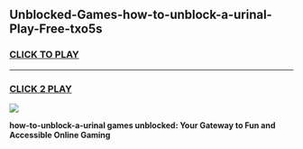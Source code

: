 
## Unblocked-Games-how-to-unblock-a-urinal-Play-Free-txo5s
<h3>
<a href="https://premium76.site?title=how-to-unblock-a-urinal&ref=20M">CLICK TO PLAY</a></h3>
<hr>

<h3>
<a href="https://premium76.site?title=how-to-unblock-a-urinal&ref=20M">CLICK 2 PLAY</a>
  
</h3>

<a href="https://premium76.site?title=how-to-unblock-a-urinal&ref=19M"><img src="https://clearcache.store/games.png"></a>


**how-to-unblock-a-urinal games unblocked: Your Gateway to Fun and Accessible Online Gaming**
